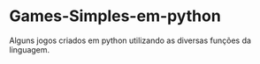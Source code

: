 # Games-Simples-em-python
Alguns jogos criados em python utilizando as diversas funções da linguagem.
